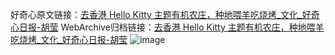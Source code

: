 好奇心原文链接：[去香港 Hello Kitty 主题有机农庄，种地喂羊吃烧烤_文化_好奇心日报-胡莹](https://www.qdaily.com/articles/5364.html)
WebArchive归档链接：[去香港 Hello Kitty 主题有机农庄，种地喂羊吃烧烤_文化_好奇心日报-胡莹](http://web.archive.org/web/20160426100133/http://www.qdaily.com/articles/5364.html)
![image](http://ww3.sinaimg.cn/large/007d5XDply1g3wh2uiatuj30u05wshdt)